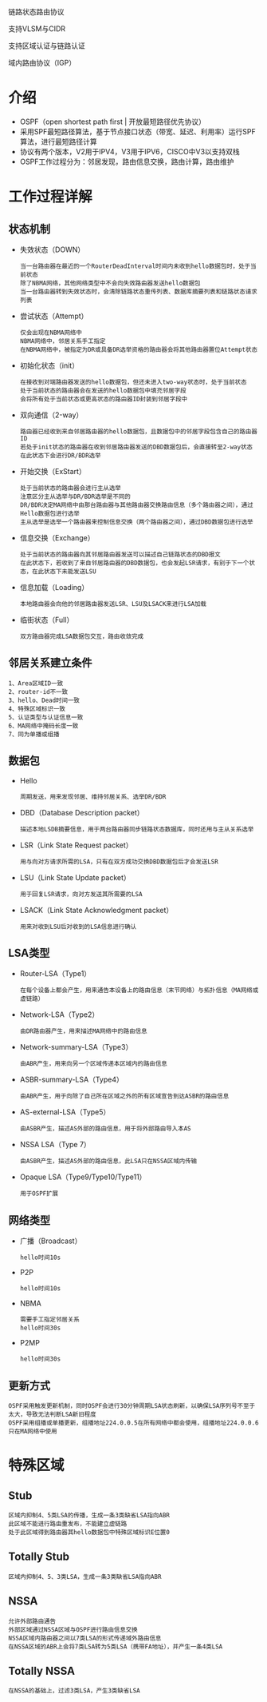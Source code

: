 链路状态路由协议

支持VLSM与CIDR

支持区域认证与链路认证

域内路由协议（IGP）

# 介绍

- OSPF（open shortest path first  |  开放最短路径优先协议）
- 采用SPF最短路径算法，基于节点接口状态（带宽、延迟、利用率）运行SPF算法，进行最短路径计算
- 协议有两个版本，V2用于IPV4，V3用于IPV6，CISCO中V3以支持双栈
- OSPF工作过程分为：邻居发现，路由信息交换，路由计算，路由维护

# 工作过程详解

## 	状态机制

- 失效状态（DOWN）

  ```
  当一台路由器在最近的一个RouterDeadInterval时间内未收到hello数据包时，处于当前状态
  除了NBMA网络，其他网络类型中不会向失效路由器发送hello数据包
  当一台路由器转到失效状态时，会清除链路状态重传列表、数据库摘要列表和链路状态请求列表
  ```

- 尝试状态（Attempt）

  ```
  仅会出现在NBMA网络中
  NBMA网络中，邻居关系手工指定
  在NBMA网络中，被指定为DR或具备DR选举资格的路由器会将其他路由器置位Attempt状态
  ```

- 初始化状态（init）

  ```
  在接收到对端路由器发送的hello数据包，但还未进入two-way状态时，处于当前状态
  处于当前状态的路由器会在发送的hello数据包中填充邻居字段
  会将所有处于当前状态或更高状态的路由器ID封装到邻居字段中
  ```

- 双向通信（2-way）

  ```
  路由器已经收到来自邻居路由器的hello数据包，且数据包中的邻居字段包含自己的路由器ID
  若处于init状态的路由器在收到邻居路由器发送的DBD数据包后，会直接转至2-way状态
  在此状态下会进行DR/BDR选举
  ```

- 开始交换（ExStart）

  ```
  处于当前状态的路由器会进行主从选举
  注意区分主从选举与DR/BDR选举是不同的
  DR/BDR决定MA网络中由那台路由器与其他路由器交换路由信息（多个路由器之间），通过Hello数据包进行选举
  主从选举是选举一个路由器来控制信息交换（两个路由器之间），通过DBD数据包进行选举
  ```

- 信息交换（Exchange）

  ```
  处于当前状态的路由器向其邻居路由器发送可以描述自己链路状态的DBD报文
  在此状态下，若收到了来自邻居路由器的DBD数据包，也会发起LSR请求，有别于下一个状态，在此状态下未能发送LSU
  ```

- 信息加载（Loading）

  ```
  本地路由器会向他的邻居路由器发送LSR、LSU及LSACK来进行LSA加载
  ```

- 临街状态（Full）

  ```
  双方路由器完成LSA数据包交互，路由收敛完成
  ```

## 邻居关系建立条件

```
1、Area区域ID一致
2、router-id不一致
3、hello、Dead时间一致
4、特殊区域标识一致
5、认证类型与认证信息一致
6、MA网络中掩码长度一致
7、同为单播或组播
```

##  数据包

- Hello

  ```
  周期发送，用来发现邻居、维持邻居关系、选举DR/BDR
  ```

- DBD（Database Description packet）

  ```
  描述本地LSDB摘要信息，用于两台路由器同步链路状态数据库，同时还用与主从关系选举
  ```

- LSR（Link State Request packet）

  ```
  用与向对方请求所需的LSA，只有在双方成功交换DBD数据包后才会发送LSR
  ```

- LSU（Link State Update packet）

  ```
  用于回复LSR请求，向对方发送其所需要的LSA
  ```

- LSACK（Link State Acknowledgment packet）

  ```
  用来对收到LSU后对收到的LSA信息进行确认
  ```

##   LSA类型

- Router-LSA（Type1）

  ```
  在每个设备上都会产生，用来通告本设备上的路由信息（末节网络）与拓扑信息（MA网络或虚链路）
  ```

- Network-LSA（Type2）

  ```
  由DR路由器产生，用来描述MA网络中的路由信息
  ```

- Network-summary-LSA（Type3）

  ```
  由ABR产生，用来向另一个区域传递本区域内的路由信息
  ```

- ASBR-summary-LSA（Type4）

  ```
  由ABR产生，用于向除了自己所在区域之外的所有区域宣告到达ASBR的路由信息
  ```

- AS-external-LSA（Type5）

  ```
  由ASBR产生，描述AS外部的路由信息，用于将外部路由导入本AS
  ```

- NSSA LSA（Type 7）

  ```
  由ASBR产生，描述AS外部的路由信息，此LSA只在NSSA区域内传输
  ```

- Opaque LSA（Type9/Type10/Type11）

  ```
  用于OSPF扩展
  ```

##   网络类型

- 广播（Broadcast）

  ```
  hello时间10s
  ```

- P2P

  ```
  hello时间10s
  ```

- NBMA 

  ```
  需要手工指定邻居关系
  hello时间30s
  ```

- P2MP

  ```
  hello时间30s
  ```

##   更新方式

```
OSPF采用触发更新机制，同时OSPF会进行30分钟周期LSA状态刷新，以确保LSA序列号不至于太大，导致无法判断LSA新旧程度
OSPF采用组播或单播更新，组播地址224.0.0.5在所有网络中都会使用，组播地址224.0.0.6只在MA网络中使用
```

# 特殊区域

## 	Stub

```
区域内抑制4、5类LSA的传播，生成一条3类缺省LSA指向ABR
此区域不能进行路由重发布，不能建立虚链路
处于此区域得到路由器其hello数据包中特殊区域标识E位置0
```

## 	Totally Stub

```
区域内抑制4、5、3类LSA，生成一条3类缺省LSA指向ABR
```

## 	NSSA

```
允许外部路由通告
外部区域通过NSSA区域与OSPF进行路由信息交换
NSSA区域内路由器之间以7类LSA的形式传递域外路由信息
在NSSA区域的ABR上会将7类LSA转为5类LSA（携带FA地址），并产生一条4类LSA
```

## 	Totally NSSA

```
在NSSA的基础上，过滤3类LSA，产生3类缺省LSA
```

